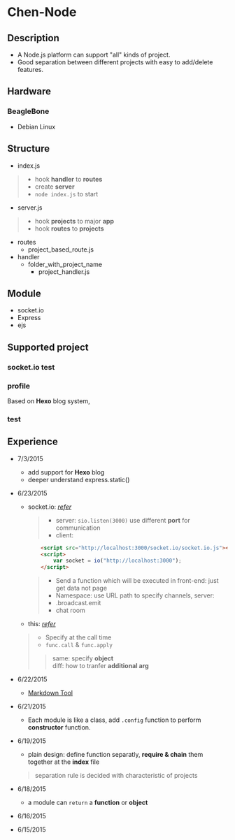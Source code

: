 # Chen-Node

## Description

* A Node.js platform can support "all" kinds of project.
* Good separation between different projects with easy to add/delete features.

## Hardware

### BeagleBone
* Debian Linux

## Structure

* index.js
> * hook **handler** to **routes**
> * create **server**
> * `node index.js` to start

* server.js
> * hook **projects** to major **app**
> *  hook **routes** to **projects**
* routes
    * project_based_route.js
* handler
    * folder_with_project_name
        * project_handler.js

## Module

* socket.io
* Express
* ejs

## Supported project

### socket.io test
### profile
Based on **Hexo** blog system, 
### test

## Experience

* 7/3/2015
    * add support for **Hexo** blog
    * deeper understand express.static()

* 6/23/2015
    * socket.io: [*refer*](https://www.youtube.com/watch?v=nN6gFQMr3yU)
        >* server: `sio.listen(3000)` use different **port** for communication
        >* client:

		```html
        	<script src="http://localhost:3000/socket.io/socket.io.js"></script>
         	<script>
             	var socket = io("http://localhost:3000");
         	</script>
		```
		>* Send a function which will be executed in front-end: just get data not page
    	>* Namespace: use URL path to specify channels, server:
		>* .broadcast.emit
		>* chat room

	* this: [*refer*](http://book.mixu.net/node/ch4.html)
	>* Specify at the call time <br>
	>* `func.call` & `func.apply`
	>> same: specify **object**<br> diff: how to tranfer **additional arg**
* 6/22/2015
    * [Markdown Tool](https://github.com/mixu/markdown-styles)
* 6/21/2015
    * Each module is like a  class, add  `.config` function to perform **constructor** function.
* 6/19/2015
    * plain design: define function separatly, **require & chain** them together at the **index** file
	> separation rule is decided with characteristic of projects
* 6/18/2015
	* a module can `return` a **function** or **object**
* 6/16/2015
* 6/15/2015
